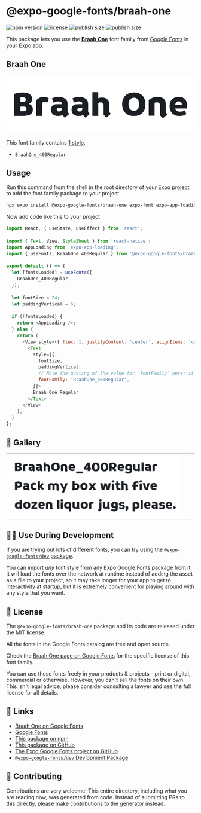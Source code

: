# @expo-google-fonts/braah-one

![npm version](https://flat.badgen.net/npm/v/@expo-google-fonts/braah-one)
![license](https://flat.badgen.net/github/license/expo/google-fonts)
![publish size](https://flat.badgen.net/packagephobia/install/@expo-google-fonts/braah-one)
![publish size](https://flat.badgen.net/packagephobia/publish/@expo-google-fonts/braah-one)

This package lets you use the [**Braah One**](https://fonts.google.com/specimen/Braah+One) font family from [Google Fonts](https://fonts.google.com/) in your Expo app.

## Braah One

![Braah One](./font-family.png)

This font family contains [1 style](#-gallery).

- `BraahOne_400Regular`

## Usage

Run this command from the shell in the root directory of your Expo project to add the font family package to your project
```sh
npx expo install @expo-google-fonts/braah-one expo-font expo-app-loading
```

Now add code like this to your project
```js
import React, { useState, useEffect } from 'react';

import { Text, View, StyleSheet } from 'react-native';
import AppLoading from 'expo-app-loading';
import { useFonts, BraahOne_400Regular } from '@expo-google-fonts/braah-one';

export default () => {
  let [fontsLoaded] = useFonts({
    BraahOne_400Regular,
  });

  let fontSize = 24;
  let paddingVertical = 6;

  if (!fontsLoaded) {
    return <AppLoading />;
  } else {
    return (
      <View style={{ flex: 1, justifyContent: 'center', alignItems: 'center' }}>
        <Text
          style={{
            fontSize,
            paddingVertical,
            // Note the quoting of the value for `fontFamily` here; it expects a string!
            fontFamily: 'BraahOne_400Regular',
          }}>
          Braah One Regular
        </Text>
      </View>
    );
  }
};

```

## 🔡 Gallery


||||
|-|-|-|
|![BraahOne_400Regular](./BraahOne_400Regular.ttf.png)||||


## 👩‍💻 Use During Development

If you are trying out lots of different fonts, you can try using the [`@expo-google-fonts/dev` package](https://github.com/expo/google-fonts/tree/master/font-packages/dev#readme).

You can import *any* font style from any Expo Google Fonts package from it. It will load the fonts
over the network at runtime instead of adding the asset as a file to your project, so it may take longer
for your app to get to interactivity at startup, but it is extremely convenient
for playing around with any style that you want.

## 📖 License

The `@expo-google-fonts/braah-one` package and its code are released under the MIT license.

All the fonts in the Google Fonts catalog are free and open source.

Check the [Braah One page on Google Fonts](https://fonts.google.com/specimen/Braah+One) for the specific license of this font family.

You can use these fonts freely in your products & projects - print or digital, commercial or otherwise. However, you can't sell the fonts on their own. This isn't legal advice, please consider consulting a lawyer and see the full license for all details.

## 🔗 Links

- [Braah One on Google Fonts](https://fonts.google.com/specimen/Braah+One)
- [Google Fonts](https://fonts.google.com/)
- [This package on npm](https://www.npmjs.com/package/@expo-google-fonts/braah-one)
- [This package on GitHub](https://github.com/expo/google-fonts/tree/master/font-packages/braah-one)
- [The Expo Google Fonts project on GitHub](https://github.com/expo/google-fonts)
- [`@expo-google-fonts/dev` Devlopment Package](https://github.com/expo/google-fonts/tree/master/font-packages/dev)

## 🤝 Contributing

Contributions are very welcome! This entire directory, including what you are reading now, was generated from code. Instead of submitting PRs to this directly, please make contributions to [the generator](https://github.com/expo/google-fonts/tree/master/packages/generator) instead.
